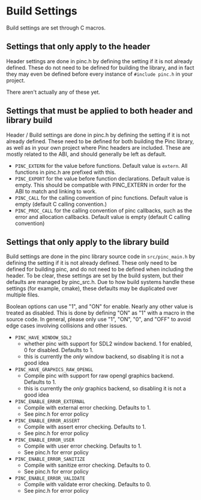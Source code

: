 # Build Settings

Build settings are set through C macros.

## Settings that only apply to the header
Header settings are done in pinc.h by defining the setting if it is not already defined. These do not need to be defined for building the library, and in fact they may even be defined before every instance of `#include pinc.h` in your project.

There aren't actually any of these yet.

## Settings that must be applied to both header and library build
Header / Build settings are done in pinc.h by defining the setting if it is not already defined. These need to be defined for both building the Pinc library, as well as in your own project where Pinc headers are included. These are mostly related to the ABI, and should generally be left as default.

- `PINC_EXTERN` for the value before functions. Default value is `extern`. All functions in pinc.h are prefixed with this.
- `PINC_EXPORT` for the value before function declarations. Default value is empty. This should be compatible with PINC_EXTERN in order for the ABI to match and linking to work.
- `PINC_CALL` for the calling convention of pinc functions. Default value is empty (default C calling convention.)
- `PINC_PROC_CALL` for the calling convention of pinc callbacks, such as the error and allocation callbacks. Default value is empty (default C calling convention)

## Settings that only apply to the library build
Build settings are done in the pinc library source code in `src/pinc_main.h` by defining the setting if it is not already defined. These only need to be defined for building pinc, and do not need to be defined when including the header. To be clear, these settings are set by the build system, but their defaults are managed by pinc_src.h. Due to how build systems handle these settings (for example, cmake), these defaults may be duplicated over multiple files.

Boolean options can use "1", and "ON" for enable. Nearly any other value is treated as disabled. This is done by defining "ON" as "1" with a macro in the source code. In general, please only use "1", "ON", "0", and "OFF" to avoid edge cases involving collisions and other issues.

- `PINC_HAVE_WINDOW_SDL2`
    - whether pinc with support for SDL2 window backend. 1 for enabled, 0 for disabled. Defaults to 1.
    - this is currently the *only* window backend, so disabling it is not a good idea
- `PINC_HAVE_GRAPHICS_RAW_OPENGL`
    - Compile pinc with support for raw opengl graphics backend. Defaults to 1.
    - this is currently the *only* graphics backend, so disabling it is not a good idea
- `PINC_ENABLE_ERROR_EXTERNAL`
    - Compile with external error checking. Defaults to 1.
    - See pinc.h for error policy
- `PINC_ENABLE_ERROR_ASSERT`
    - Compile with assert error checking. Defaults to 1.
    - See pinc.h for error policy
- `PINC_ENABLE_ERROR_USER`
    - Compile with user error checking. Defaults to 1.
    - See pinc.h for error policy
- `PINC_ENABLE_ERROR_SANITIZE`
    - Compile with sanitize error checking. Defaults to 0.
    - See pinc.h for error policy
- `PINC_ENABLE_ERROR_VALIDATE`
    - Compile with validate error checking. Defaults to 0.
    - See pinc.h for error policy
